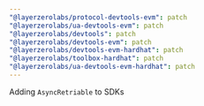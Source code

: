 ```yaml
---
"@layerzerolabs/protocol-devtools-evm": patch
"@layerzerolabs/ua-devtools-evm": patch
"@layerzerolabs/devtools": patch
"@layerzerolabs/devtools-evm": patch
"@layerzerolabs/devtools-evm-hardhat": patch
"@layerzerolabs/toolbox-hardhat": patch
"@layerzerolabs/ua-devtools-evm-hardhat": patch
---
```


Adding `AsyncRetriable` to SDKs
